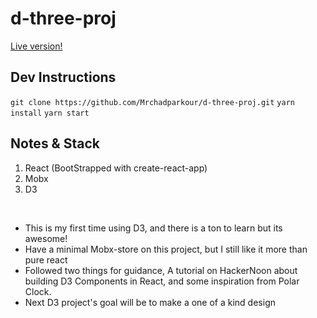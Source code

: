 <h1>d-three-proj</h1>
<a href="https://mrchadparkour.github.io/d-three-proj/" rel="noopener noreferrer" target="_blank">Live version!</a>
<br>

<h2>Dev Instructions</h2>

`git clone https://github.com/Mrchadparkour/d-three-proj.git`
`yarn install`
`yarn start`

<h2>Notes & Stack</h2>

<ol>
  <li>React (BootStrapped with create-react-app)</li>
  <li>Mobx</li>
  <li>D3</li>
</ol>

<br>

<ul>
  <li>This is my first time using D3, and there is a ton to learn but its awesome!</li>
  <li>Have a minimal Mobx-store on this project, but I still like it more than pure react</li>
  <li>Followed two things for guidance, A tutorial on HackerNoon about building D3 Components in React, and some inspiration from Polar Clock.</li>
  <li>Next D3 project's goal will be to make a one of a kind design</li>
</ul>
